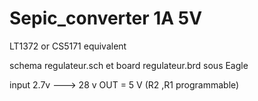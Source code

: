# Sepic_converter  1A   5V 
LT1372  or CS5171 equivalent

schema  regulateur.sch   et board   regulateur.brd  sous Eagle

input 2.7v --->  28 v     OUT = 5 V  (R2 ,R1 programmable)

